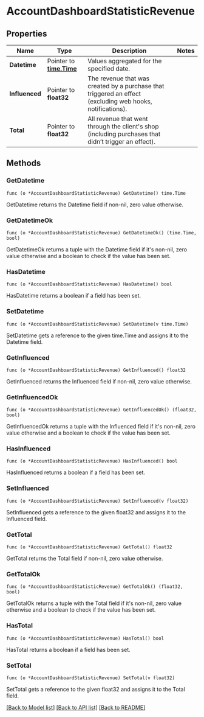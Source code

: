# AccountDashboardStatisticRevenue

## Properties

Name | Type | Description | Notes
------------ | ------------- | ------------- | -------------
**Datetime** | Pointer to [**time.Time**](time.Time.md) | Values aggregated for the specified date. | 
**Influenced** | Pointer to **float32** | The revenue that was created by a purchase that triggered an effect (excluding web hooks, notifications). | 
**Total** | Pointer to **float32** | All revenue that went through the client&#39;s shop (including purchases that didn’t trigger an effect). | 

## Methods

### GetDatetime

`func (o *AccountDashboardStatisticRevenue) GetDatetime() time.Time`

GetDatetime returns the Datetime field if non-nil, zero value otherwise.

### GetDatetimeOk

`func (o *AccountDashboardStatisticRevenue) GetDatetimeOk() (time.Time, bool)`

GetDatetimeOk returns a tuple with the Datetime field if it's non-nil, zero value otherwise
and a boolean to check if the value has been set.

### HasDatetime

`func (o *AccountDashboardStatisticRevenue) HasDatetime() bool`

HasDatetime returns a boolean if a field has been set.

### SetDatetime

`func (o *AccountDashboardStatisticRevenue) SetDatetime(v time.Time)`

SetDatetime gets a reference to the given time.Time and assigns it to the Datetime field.

### GetInfluenced

`func (o *AccountDashboardStatisticRevenue) GetInfluenced() float32`

GetInfluenced returns the Influenced field if non-nil, zero value otherwise.

### GetInfluencedOk

`func (o *AccountDashboardStatisticRevenue) GetInfluencedOk() (float32, bool)`

GetInfluencedOk returns a tuple with the Influenced field if it's non-nil, zero value otherwise
and a boolean to check if the value has been set.

### HasInfluenced

`func (o *AccountDashboardStatisticRevenue) HasInfluenced() bool`

HasInfluenced returns a boolean if a field has been set.

### SetInfluenced

`func (o *AccountDashboardStatisticRevenue) SetInfluenced(v float32)`

SetInfluenced gets a reference to the given float32 and assigns it to the Influenced field.

### GetTotal

`func (o *AccountDashboardStatisticRevenue) GetTotal() float32`

GetTotal returns the Total field if non-nil, zero value otherwise.

### GetTotalOk

`func (o *AccountDashboardStatisticRevenue) GetTotalOk() (float32, bool)`

GetTotalOk returns a tuple with the Total field if it's non-nil, zero value otherwise
and a boolean to check if the value has been set.

### HasTotal

`func (o *AccountDashboardStatisticRevenue) HasTotal() bool`

HasTotal returns a boolean if a field has been set.

### SetTotal

`func (o *AccountDashboardStatisticRevenue) SetTotal(v float32)`

SetTotal gets a reference to the given float32 and assigns it to the Total field.


[[Back to Model list]](../README.md#documentation-for-models) [[Back to API list]](../README.md#documentation-for-api-endpoints) [[Back to README]](../README.md)


